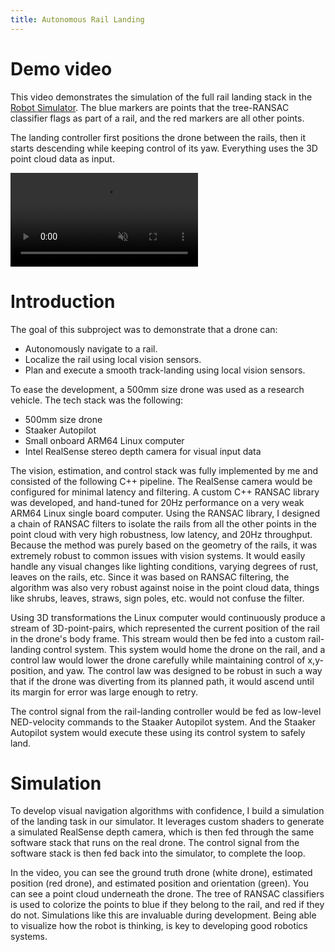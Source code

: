```yaml
---
title: Autonomous Rail Landing
---
```


# Demo video
This video demonstrates the simulation of the full rail landing stack in 
the [Robot Simulator](/pages/robot-simulator.html).
The blue markers are points that the tree-RANSAC classifier flags as part of a rail, and the red markers are all other points.

The landing controller first positions the drone between the rails,
then it starts descending while keeping control of its yaw.
Everything uses the 3D point cloud data as input.

<video class="video-width" autoplay="true" muted="true" loop="true">
<source src="/files/videos/robot-simulator/robot-simulator-rail-landing.webm" type="video/webm">
<source src="/files/videos/robot-simulator/robot-simulator-rail-landing.mp4" type="video/mp4">
</video>

# Introduction
The goal of this subproject was to demonstrate that a drone can:

- Autonomously navigate to a rail.
- Localize the rail using local vision sensors.
- Plan and execute a smooth track-landing using local vision sensors.

To ease the development, a 500mm size drone was used as a research vehicle.
The tech stack was the following:

- 500mm size drone
- Staaker Autopilot
- Small onboard ARM64 Linux computer
- Intel RealSense stereo depth camera for visual input data

The vision, estimation, and control stack was fully implemented by me and consisted of the following C++ pipeline.
The RealSense camera would be configured for minimal latency and filtering.
A custom C++ RANSAC library was developed, and hand-tuned for 20Hz performance on a very weak ARM64 Linux single board computer.
Using the RANSAC library, I designed a chain of RANSAC filters to isolate the rails from all the other points in the point cloud with very high robustness, low latency, and 20Hz throughput.
Because the method was purely based on the geometry of the rails, it was extremely robust to common issues with vision systems. It would easily handle any visual changes like lighting conditions, varying degrees of rust, leaves on the rails, etc. Since it was based on RANSAC filtering, the algorithm was also very robust against noise in the point cloud data, things like shrubs, leaves, straws, sign poles, etc. would not confuse the filter.

Using 3D transformations the Linux computer would continuously produce a stream of 3D-point-pairs, which represented the current position of the rail in the drone's body frame.
This stream would then be fed into a custom rail-landing control system. This system would home the drone on the rail, and a control law would lower the drone carefully while maintaining control of x,y-position, and yaw. The control law was designed to be robust in such a way that if the drone was diverting from its planned path, it would ascend until its margin for error was large enough to retry.

The control signal from the rail-landing controller would be fed as low-level NED-velocity commands to the Staaker Autopilot system.
And the Staaker Autopilot system would execute these using its control system to safely land.

# Simulation
To develop visual navigation algorithms with confidence, I build a simulation of the landing task in our simulator.
It leverages custom shaders to generate a simulated RealSense depth camera, which is then fed through the same software stack that runs on the real drone.
The control signal from the software stack is then fed back into the simulator, to complete the loop.

In the video, you can see the ground truth drone (white drone), estimated position (red drone), and estimated position and orientation (green).
You can see a point cloud underneath the drone. The tree of RANSAC classifiers is used to colorize the points to blue if they belong to the rail,
and red if they do not.
Simulations like this are invaluable during development. Being able to visualize how the robot is thinking, is key to developing good robotics systems.